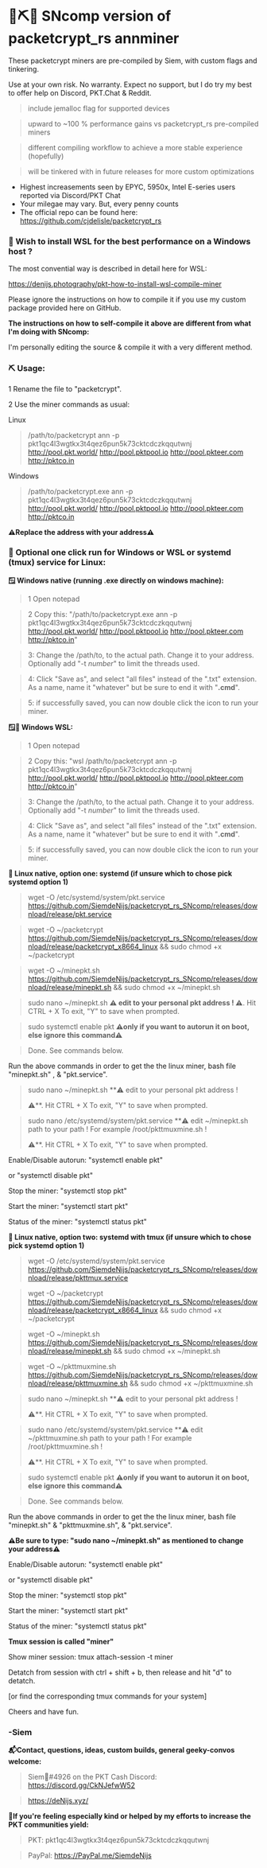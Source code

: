 # 🌻⛏️👾 SNcomp version of packetcrypt_rs annminer
These packetcrypt miners are pre-compiled by Siem, with custom flags and tinkering. 

Use at your own risk. No warranty. Expect no support, but I do try my best to offer help on Discord, PKT.Chat & Reddit.


> include jemalloc flag for supported devices
 
> upward to ~100 % performance gains vs packetcrypt_rs pre-compiled miners
 
> different compiling workflow to achieve a more stable experience (hopefully)
 
> will be tinkered with in future releases for more custom optimizations


- Highest increasements seen by EPYC, 5950x, Intel E-series users reported via Discord/PKT Chat
- Your milegae may vary. But, every penny counts
- The official repo can be found here: https://github.com/cjdelisle/packetcrypt_rs 

### 🚀 Wish to install WSL for the best performance on a Windows host ?

The most convential way is described in detail here for WSL:

https://denijs.photography/pkt-how-to-install-wsl-compile-miner

Please ignore the instructions on how to compile it if you use my custom package provided here on GitHub. 


**The instructions on how to self-compile it above are different from what I'm doing with SNcomp:**

I'm personally editing the source & compile it with a very different method.

### ⛏️ Usage:
1 Rename the file to "packetcrypt".

2 Use the miner commands as usual:

Linux

> /path/to/packetcrypt ann -p pkt1qc4l3wgtkx3t4qez6pun5k73cktcdczkqqutwnj http://pool.pkt.world/ http://pool.pktpool.io http://pool.pkteer.com http://pktco.in

Windows

> /path/to/packetcrypt.exe ann -p pkt1qc4l3wgtkx3t4qez6pun5k73cktcdczkqqutwnj http://pool.pkt.world/ http://pool.pktpool.io http://pool.pkteer.com http://pktco.in

**⚠️Replace the address with your address⚠️**

### 👾 Optional one click run for Windows or WSL or systemd (tmux) service for Linux:

**🪟 Windows native (running .exe directly on windows machine):**

>  1 Open notepad

>  2 Copy this: "/path/to/packetcrypt.exe ann -p pkt1qc4l3wgtkx3t4qez6pun5k73cktcdczkqqutwnj http://pool.pkt.world/ http://pool.pktpool.io http://pool.pkteer.com http://pktco.in"

>  3: Change the /path/to, to the actual path. Change it to your address. Optionally add "-t *number*" to limit the threads used.

>  4: Click "Save as", and select "all files" instead of the ".txt" extension. As a name, name it "whatever" but be sure to end it with "**.cmd**".

>  5: if successfully saved, you can now double click the icon to run your miner.
 
**🪟🐧 Windows WSL:**

>  1 Open notepad

>  2 Copy this: "wsl /path/to/packetcrypt ann -p pkt1qc4l3wgtkx3t4qez6pun5k73cktcdczkqqutwnj http://pool.pkt.world/ http://pool.pktpool.io http://pool.pkteer.com http://pktco.in"

>  3: Change the /path/to, to the actual path. Change it to your address. Optionally add "-t *number*" to limit the threads used.

>  4: Click "Save as", and select "all files" instead of the ".txt" extension. As a name, name it "whatever" but be sure to end it with "**.cmd**".

>  5: if successfully saved, you can now double click the icon to run your miner.

**🐧 Linux native, option one: systemd (if unsure which to chose pick systemd option 1)**

> wget -O /etc/systemd/system/pkt.service https://github.com/SiemdeNijs/packetcrypt_rs_SNcomp/releases/download/release/pkt.service
 
> wget -O ~/packetcrypt https://github.com/SiemdeNijs/packetcrypt_rs_SNcomp/releases/download/release/packetcrypt_x8664_linux && sudo chmod +x ~/packetcrypt

> wget -O ~/minepkt.sh https://github.com/SiemdeNijs/packetcrypt_rs_SNcomp/releases/download/release/minepkt.sh && sudo chmod +x ~/minepkt.sh

> sudo nano ~/minepkt.sh **⚠️ edit to your personal pkt address ! ⚠️**. Hit CTRL + X To exit, "Y" to save when prompted.

> sudo systemctl enable pkt **⚠️only if you want to autorun it on boot, else ignore this command⚠️**

> Done. See commands below.

Run the above commands in order to get the the linux miner, bash file "minepkt.sh" , & "pkt.service".

> sudo nano ~/minepkt.sh **⚠️ edit to your personal pkt address ! 
> 
> ⚠️**. Hit CTRL + X To exit, "Y" to save when prompted.

> sudo nano /etc/systemd/system/pkt.service **⚠️ edit ~/minepkt.sh path to your path ! For example /root/pkttmuxmine.sh ! 
> 
> ⚠️**. Hit CTRL + X To exit, "Y" to save when prompted.

Enable/Disable autorun: "systemctl enable pkt"

or "systemctl disable pkt"

Stop the miner: "systemctl stop pkt"

Start the miner: "systemctl start pkt"

Status of the miner: "systemctl status pkt"

**🐧 Linux native, option two: systemd with tmux (if unsure which to chose pick systemd option 1)**

> wget -O /etc/systemd/system/pkt.service https://github.com/SiemdeNijs/packetcrypt_rs_SNcomp/releases/download/release/pkttmux.service
 
> wget -O ~/packetcrypt https://github.com/SiemdeNijs/packetcrypt_rs_SNcomp/releases/download/release/packetcrypt_x8664_linux && sudo chmod +x ~/packetcrypt

> wget -O ~/minepkt.sh https://github.com/SiemdeNijs/packetcrypt_rs_SNcomp/releases/download/release/minepkt.sh && sudo chmod +x ~/minepkt.sh

> wget -O ~/pkttmuxmine.sh https://github.com/SiemdeNijs/packetcrypt_rs_SNcomp/releases/download/release/pkttmuxmine.sh && sudo chmod +x ~/pkttmuxmine.sh

> sudo nano ~/minepkt.sh **⚠️ edit to your personal pkt address ! 
> 
> ⚠️**. Hit CTRL + X To exit, "Y" to save when prompted.

> sudo nano /etc/systemd/system/pkt.service **⚠️ edit ~/pkttmuxmine.sh path to your path ! For example /root/pkttmuxmine.sh ! 
> 
> ⚠️**. Hit CTRL + X To exit, "Y" to save when prompted.

> sudo systemctl enable pkt **⚠️only if you want to autorun it on boot, else ignore this command⚠️**

> Done. See commands below.

Run the above commands in order to get the the linux miner, bash file "minepkt.sh" & "pkttmuxmine.sh", & "pkt.service".

**⚠️Be sure to type: "sudo nano ~/minepkt.sh" as mentioned to change your address⚠️**

Enable/Disable autorun: "systemctl enable pkt"

or "systemctl disable pkt"

Stop the miner: "systemctl stop pkt"

Start the miner: "systemctl start pkt"

Status of the miner: "systemctl status pkt"

**Tmux session is called "miner"**

Show miner session: tmux attach-session -t miner

Detatch from session with ctrl + shift + b, then release and hit "d" to detatch.

[or find the corresponding tmux commands for your system]

Cheers and have fun.
### -Siem

**📬Contact, questions, ideas, custom builds, general geeky-convos welcome:** 

> Siem🌻#4926 on the PKT Cash Discord: https://discord.gg/CkNJefwW52

> https://deNijs.xyz/

**💝If you're feeling especially kind or helped by my efforts to increase the PKT communities yield:**

>PKT: pkt1qc4l3wgtkx3t4qez6pun5k73cktcdczkqqutwnj

>PayPal: https://PayPal.me/SiemdeNijs
